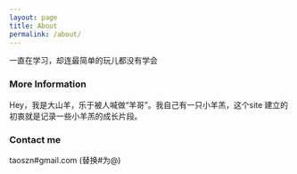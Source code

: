 ```yaml
---
layout: page
title: About
permalink: /about/
---
```


一直在学习，却连最简单的玩儿都没有学会

### More Information

Hey，我是大山羊，乐于被人喊做“羊哥”。我自己有一只小羊羔，这个site 建立的初衷就是记录一些小羊羔的成长片段。

### Contact me

taoszn#gmail.com (替换#为@)